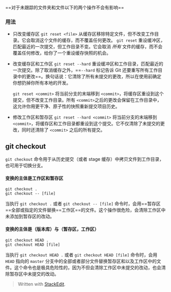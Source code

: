 ==对于未跟踪的文件夹和文件以下的两个操作不会有影响==
### 用法
- 只改变缓存区
`git reset <file>`
从缓存区移除特定文件，但不改变工作目录。它会取消这个文件的缓存，而不覆盖任何更改。
`git reset`
重设缓冲区，匹配最近的一次提交，但工作目录不变。它会取消  _所有_  文件的缓存，而不会覆盖任何修改，给你了一个重设缓存快照的机会。
- 改变缓存区和工作区
`git reset --hard`
重设缓冲区和工作目录，匹配最近的一次提交。除了取消缓存之外，==`--hard` 标记告诉 Git 还要重写所有工作目录中的更改==。换句话说：它清除了所有未提交的更改，所以在使用前确定你想扔掉你所有本地的开发。

	`git reset <commit>`
将当前分支的末端移到  `<commit>`，将缓存区重设到这个提交，但不改变工作目录。所有  `<commit>`之后的更改会保留在工作目录中，这允许你用更干净、原子性的快照重新提交项目历史。

- 修改工作区和暂存区
`git reset --hard <commit>`
将当前分支的末端移到  `<commit>`，将缓存区和工作目录都重设到这个提交。它不仅清除了未提交的更改，同时还清除了  `<commit>`  之后的所有提交。
## git checkout 
`git checkout` 命令用于从历史提交（或者 stage 缓存）中拷贝文件到工作目录，也可用于切换分支。
#### 变换的主体是工作区和暂存区
```
git checkout .
git checkout -- [file]
```
当执行  `git checkout .`  或者  `git checkout -- [file]`  命令时，会用==暂存区==全部或指定的文件替换==工作区==的文件。这个操作很危险，会清除工作区中未添加到暂存区的改动。

#### 变换的主体是（版本库）与（暂存区，工作区）
```
git checkout HEAD .
git checkout HEAD [file]
```
当执行 `git checkout HEAD .` 或者 `git checkout HEAD [file]` 命令时，会用 `HEAD` 指向的 `master` 分支中的全部或者部分文件替换暂存区和以及工作区中的文件。这个命令也是极具危险性的，因为不但会清除工作区中未提交的改动，也会清除暂存区中未提交的改动。


> Written with [StackEdit](https://stackedit.io/).
<!--stackedit_data:
eyJoaXN0b3J5IjpbMzg0MzE1MDEsMTU3MTc4Mzc2MywtMTc1ND
U5NzU3LDEyNjMzNzI1MDcsNTA0OTg5OTIxLDEwOTc2NTgyNjQs
MjEwODU2Mjc4OSwxMzgwOTM1OTk5LDE0MjQ5NDY1NzIsLTIwNj
YwNTEwNTNdfQ==
-->